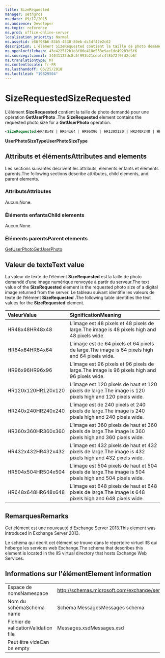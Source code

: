 ```yaml
---
title: SizeRequested
manager: sethgros
ms.date: 09/17/2015
ms.audience: Developer
ms.topic: reference
ms.prod: office-online-server
localization_priority: Normal
ms.assetid: e86f98b6-83b5-4530-80eb-dc5df42e2c62
description: L’élément SizeRequested contient la taille de photo demandé pour une opération GetUserPhoto.
ms.openlocfilehash: 43e422512b1e8f06e410e533e9ae1dc49283d5f6
ms.sourcegitcommit: 34041125dc8c5f993b21cebfc4f8b72f0fd2cb6f
ms.translationtype: MT
ms.contentlocale: fr-FR
ms.lasthandoff: 06/25/2018
ms.locfileid: "19829504"
---
```

# <a name="sizerequested"></a><span data-ttu-id="6f39b-103">SizeRequested</span><span class="sxs-lookup"><span data-stu-id="6f39b-103">SizeRequested</span></span>

<span data-ttu-id="6f39b-104">L’élément **SizeRequested** contient la taille de photo demandé pour une opération **GetUserPhoto** .</span><span class="sxs-lookup"><span data-stu-id="6f39b-104">The **SizeRequested** element contains the requested photo size for a **GetUserPhoto** operation.</span></span> 
  
```XML
<SizeRequested>HR48x48 | HR64x64 | HR96X96 | HR120X120 | HR240X240 | HR360X360 | HR432X432 | HR504X504 | HR648X648</SizeRequested>
```

 <span data-ttu-id="6f39b-105">**UserPhotoSizeType**</span><span class="sxs-lookup"><span data-stu-id="6f39b-105">**UserPhotoSizeType**</span></span>
## <a name="attributes-and-elements"></a><span data-ttu-id="6f39b-106">Attributs et éléments</span><span class="sxs-lookup"><span data-stu-id="6f39b-106">Attributes and elements</span></span>

<span data-ttu-id="6f39b-107">Les sections suivantes décrivent les attributs, éléments enfants et éléments parents.</span><span class="sxs-lookup"><span data-stu-id="6f39b-107">The following sections describe attributes, child elements, and parent elements.</span></span>
  
### <a name="attributes"></a><span data-ttu-id="6f39b-108">Attributs</span><span class="sxs-lookup"><span data-stu-id="6f39b-108">Attributes</span></span>

<span data-ttu-id="6f39b-109">Aucun.</span><span class="sxs-lookup"><span data-stu-id="6f39b-109">None.</span></span>
  
### <a name="child-elements"></a><span data-ttu-id="6f39b-110">Éléments enfants</span><span class="sxs-lookup"><span data-stu-id="6f39b-110">Child elements</span></span>

<span data-ttu-id="6f39b-111">Aucun.</span><span class="sxs-lookup"><span data-stu-id="6f39b-111">None.</span></span>
  
### <a name="parent-elements"></a><span data-ttu-id="6f39b-112">Éléments parents</span><span class="sxs-lookup"><span data-stu-id="6f39b-112">Parent elements</span></span>

[<span data-ttu-id="6f39b-113">GetUserPhoto</span><span class="sxs-lookup"><span data-stu-id="6f39b-113">GetUserPhoto</span></span>](getuserphoto.md)
  
## <a name="text-value"></a><span data-ttu-id="6f39b-114">Valeur de texte</span><span class="sxs-lookup"><span data-stu-id="6f39b-114">Text value</span></span>

<span data-ttu-id="6f39b-115">La valeur de texte de l’élément **SizeRequested** est la taille de photo demandé d’une image numérique renvoyée à partir du serveur.</span><span class="sxs-lookup"><span data-stu-id="6f39b-115">The text value of the **SizeRequested** element is the requested photo size of a digital image returned from the server.</span></span> <span data-ttu-id="6f39b-116">Le tableau suivant identifie les valeurs de texte de l’élément **SizeRequested** .</span><span class="sxs-lookup"><span data-stu-id="6f39b-116">The following table identifies the text values for the **SizeRequested** element.</span></span> 
  
|<span data-ttu-id="6f39b-117">**Valeur**</span><span class="sxs-lookup"><span data-stu-id="6f39b-117">**Value**</span></span>|<span data-ttu-id="6f39b-118">**Signification**</span><span class="sxs-lookup"><span data-stu-id="6f39b-118">**Meaning**</span></span>|
|:-----|:-----|
|<span data-ttu-id="6f39b-119">HR48x48</span><span class="sxs-lookup"><span data-stu-id="6f39b-119">HR48x48</span></span>  <br/> |<span data-ttu-id="6f39b-120">L’image est 48 pixels et 48 pixels de large.</span><span class="sxs-lookup"><span data-stu-id="6f39b-120">The image is 48 pixels high and 48 pixels wide.</span></span>  <br/> |
|<span data-ttu-id="6f39b-121">HR64x64</span><span class="sxs-lookup"><span data-stu-id="6f39b-121">HR64x64</span></span>  <br/> |<span data-ttu-id="6f39b-122">L’image est de 64 pixels et 64 pixels de large.</span><span class="sxs-lookup"><span data-stu-id="6f39b-122">The image is 64 pixels high and 64 pixels wide.</span></span>  <br/> |
|<span data-ttu-id="6f39b-123">HR96x96</span><span class="sxs-lookup"><span data-stu-id="6f39b-123">HR96x96</span></span>  <br/> |<span data-ttu-id="6f39b-124">L’image est 96 pixels et 96 pixels de large.</span><span class="sxs-lookup"><span data-stu-id="6f39b-124">The image is 96 pixels high and 96 pixels wide.</span></span>  <br/> |
|<span data-ttu-id="6f39b-125">HR120x120</span><span class="sxs-lookup"><span data-stu-id="6f39b-125">HR120x120</span></span>  <br/> |<span data-ttu-id="6f39b-126">L’image est 120 pixels de haut et 120 pixels de large.</span><span class="sxs-lookup"><span data-stu-id="6f39b-126">The image is 120 pixels high and 120 pixels wide.</span></span>  <br/> |
|<span data-ttu-id="6f39b-127">HR240x240</span><span class="sxs-lookup"><span data-stu-id="6f39b-127">HR240x240</span></span>  <br/> |<span data-ttu-id="6f39b-128">L’image est de 240 pixels et 240 pixels de large.</span><span class="sxs-lookup"><span data-stu-id="6f39b-128">The image is 240 pixels high and 240 pixels wide.</span></span>  <br/> |
|<span data-ttu-id="6f39b-129">HR360x360</span><span class="sxs-lookup"><span data-stu-id="6f39b-129">HR360x360</span></span>  <br/> |<span data-ttu-id="6f39b-130">L’image est 360 pixels de haut et 360 pixels de large.</span><span class="sxs-lookup"><span data-stu-id="6f39b-130">The image is 360 pixels high and 360 pixels wide.</span></span>  <br/> |
|<span data-ttu-id="6f39b-131">HR432x432</span><span class="sxs-lookup"><span data-stu-id="6f39b-131">HR432x432</span></span>  <br/> |<span data-ttu-id="6f39b-132">L’image est 432 pixels de haut et 432 pixels de large.</span><span class="sxs-lookup"><span data-stu-id="6f39b-132">The image is 432 pixels high and 432 pixels wide.</span></span>  <br/> |
|<span data-ttu-id="6f39b-133">HR504x504</span><span class="sxs-lookup"><span data-stu-id="6f39b-133">HR504x504</span></span>  <br/> |<span data-ttu-id="6f39b-134">L’image est 504 pixels de haut et 504 pixels de large.</span><span class="sxs-lookup"><span data-stu-id="6f39b-134">The image is 504 pixels high and 504 pixels wide.</span></span>  <br/> |
|<span data-ttu-id="6f39b-135">HR648x648</span><span class="sxs-lookup"><span data-stu-id="6f39b-135">HR648x648</span></span>  <br/> |<span data-ttu-id="6f39b-136">L’image est 648 pixels de haut et 648 pixels de large.</span><span class="sxs-lookup"><span data-stu-id="6f39b-136">The image is 648 pixels high and 648 pixels wide.</span></span>  <br/> |
   
## <a name="remarks"></a><span data-ttu-id="6f39b-137">Remarques</span><span class="sxs-lookup"><span data-stu-id="6f39b-137">Remarks</span></span>

<span data-ttu-id="6f39b-138">Cet élément est une nouveauté d'Exchange Server 2013.</span><span class="sxs-lookup"><span data-stu-id="6f39b-138">This element was introduced in Exchange Server 2013.</span></span>
  
<span data-ttu-id="6f39b-139">Le schéma qui décrit cet élément se trouve dans le répertoire virtuel IIS qui héberge les services web Exchange.</span><span class="sxs-lookup"><span data-stu-id="6f39b-139">The schema that describes this element is located in the IIS virtual directory that hosts Exchange Web Services.</span></span>
  
## <a name="element-information"></a><span data-ttu-id="6f39b-140">Informations sur l'élément</span><span class="sxs-lookup"><span data-stu-id="6f39b-140">Element information</span></span>

|||
|:-----|:-----|
|<span data-ttu-id="6f39b-141">Espace de noms</span><span class="sxs-lookup"><span data-stu-id="6f39b-141">Namespace</span></span>  <br/> |http://schemas.microsoft.com/exchange/services/2006/messages  <br/> |
|<span data-ttu-id="6f39b-142">Nom du schéma</span><span class="sxs-lookup"><span data-stu-id="6f39b-142">Schema name</span></span>  <br/> |<span data-ttu-id="6f39b-143">Schéma Messages</span><span class="sxs-lookup"><span data-stu-id="6f39b-143">Messages schema</span></span>  <br/> |
|<span data-ttu-id="6f39b-144">Fichier de validation</span><span class="sxs-lookup"><span data-stu-id="6f39b-144">Validation file</span></span>  <br/> |<span data-ttu-id="6f39b-145">Messages.xsd</span><span class="sxs-lookup"><span data-stu-id="6f39b-145">Messages.xsd</span></span>  <br/> |
|<span data-ttu-id="6f39b-146">Peut être vide</span><span class="sxs-lookup"><span data-stu-id="6f39b-146">Can be empty</span></span>  <br/> ||
   


